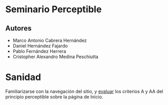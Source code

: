 # Seminario Perceptible
## Autores
- Marco Antonio Cabrera Hernández
- Daniel Hernández Fajardo
- Pablo Fernández Herrera
- Cristopher Alexandro Medina Peschiutta

# Sanidad
Familiarizarse con la navegación del sitio, y [evaluar]() los criterios A y AA del principio perceptible sobre la página de Inicio. 


